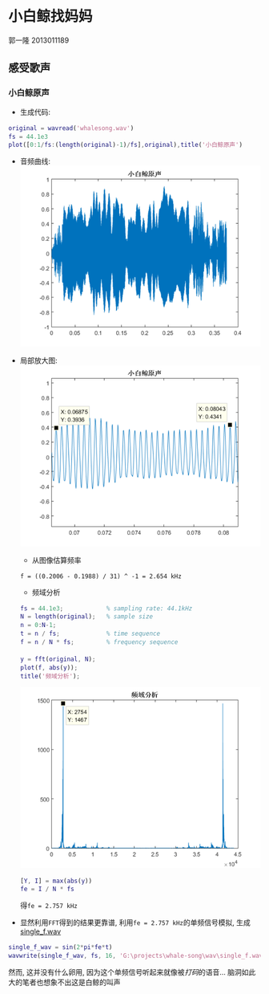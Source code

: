 # 小白鲸找妈妈

郭一隆 2013011189

## 感受歌声

### 小白鲸原声

+ 生成代码:

```matlab
original = wavread('whalesong.wav')
fs = 44.1e3
plot([0:1/fs:(length(original)-1)/fs],original),title('小白鲸原声')
```

+ 音频曲线:
![小白鲸原声](pic/OriginalWave.png)

+ 局部放大图:
![原声局部放大](pic/OriginalWaveZoomIn.png)
  - 从图像估算频率
  
  ```
  f = ((0.2006 - 0.1988) / 31) ^ -1 = 2.654 kHz
  ```
  
  - 频域分析

  ```matlab
  fs = 44.1e3;            % sampling rate: 44.1kHz
  N = length(original);   % sample size
  n = 0:N-1;
  t = n / fs;             % time sequence
  f = n / N * fs;         % frequency sequence

  y = fft(original, N);
  plot(f, abs(y));
  title('频域分析');
  ```

  ![频域分析原声](pic/FFTOriginal.png)
  
  ```matlab
  [Y, I] = max(abs(y))
  fe = I / N * fs
  ```

  得`fe = 2.757 kHz`

+ 显然利用`FFT`得到的结果更靠谱, 利用`fe = 2.757 kHz`的单频信号模拟, 生成[single_f.wav](wav/single_f.wav)

```matlab
single_f_wav = sin(2*pi*fe*t)
wavwrite(single_f_wav, fs, 16, 'G:\projects\whale-song\wav\single_f.wav')
```
然而, 这并没有什么卵用, 因为这个单频信号听起来就像被*打码*的语音... 脑洞如此大的笔者也想象不出这是白鲸的叫声

